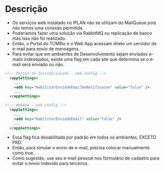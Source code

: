 # Descrição

- Os serviços web instalado no IPLAN não se utilizam do MailQueue pois não temos uma conexão permitida. 
- Poderíamos fazer uma solução via RabbitMQ ou replicação de banco mas isso não foi realizado.
- Então, o Portal do TCMRio e o Web App acessam direto um servidor de e-mail para envio de mensagens.
- Para evitar que em ambientes de Desenvolvimento sejam enviados e-mails indesejados, existe uma flag em cada site que determina se o e-mail será enviado ou não.
```xml
<!-- Portal do Jurisdicionado - web.config -->
  <appSettings>
    ...
    <add key="HabilitarEnvioDeEmailDeNotificacao" value="false" />
    ...
  </appSettings>

<!-- WebApp - web.config -->
  <appSettings>
    ...
    <add key="HabilitarEnvioDeEmail" value="false" />
    ...
  </appSettings>
```
- Essa flag fica desabilitada por padrão em todos os ambientes, EXCETO PRD.
- Então, para simular o envio de e-mail, precisa colocar manualmente como true. 
- Como sugestão, use seu e-mail pessoal nos formulário de cadastro para evitar o envio indevido para terceiros.